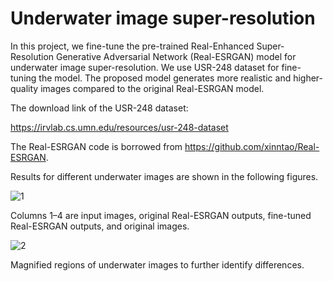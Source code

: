 # Underwater image super-resolution

In this project, we fine-tune the pre-trained Real-Enhanced Super-Resolution Generative Adversarial Network (Real-ESRGAN) model for underwater image super-resolution. We use USR-248 dataset for fine-tuning the model. The proposed model generates more realistic and higher-quality images compared to the original Real-ESRGAN model.

The download link of the USR-248 dataset:

https://irvlab.cs.umn.edu/resources/usr-248-dataset

The Real-ESRGAN code is borrowed from https://github.com/xinntao/Real-ESRGAN.

Results for different underwater images are shown in the following figures.

![1](https://github.com/alireza-aghelan/underwater-image-super-resolution/assets/47056654/afb7f5d4-3a02-4892-a5de-487a466bca38)

Columns 1–4 are input images, original Real-ESRGAN outputs, fine-tuned Real-ESRGAN outputs, and original images.

![2](https://github.com/alireza-aghelan/underwater-image-super-resolution/assets/47056654/ebeab158-49a7-4236-add3-dc1e4beee39e)

Magnified regions of underwater images to further identify differences.
